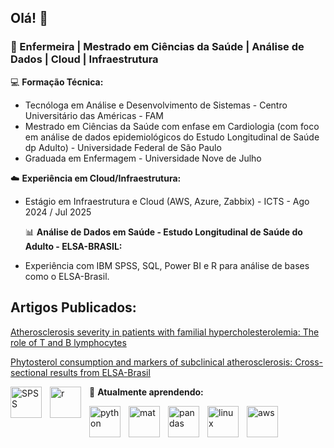 ## Olá! 👋

### 📍 Enfermeira | Mestrado em Ciências da Saúde | Análise de Dados | Cloud | Infraestrutura

💻 **Formação Técnica:**  
- Tecnóloga em Análise e Desenvolvimento de Sistemas - Centro Universitário das Américas - FAM  
- Mestrado em Ciências da Saúde com enfase em Cardiologia  (com foco em análise de dados epidemiológicos do Estudo Longitudinal de Saúde dp Adulto)  - Universidade Federal de São Paulo
- Graduada em Enfermagem - Universidade Nove de Julho

☁️ **Experiência em Cloud/Infraestrutura:**  
- Estágio em Infraestrutura e Cloud (AWS, Azure, Zabbix) - ICTS - Ago 2024 / Jul 2025

  📊 **Análise de Dados em Saúde - Estudo Longitudinal de Saúde do Adulto - ELSA-BRASIL:**  
- Experiência com IBM SPSS, SQL, Power BI e R para análise de bases como o ELSA-Brasil.


## Artigos Publicados:

[Atherosclerosis severity in patients with familial hypercholesterolemia: The role of T and B lymphocytes](https://www.sciencedirect.com/science/article/pii/S2667089522000074?via=ihub)

[Phytosterol consumption and markers of subclinical atherosclerosis: Cross-sectional results from ELSA-Brasil](https://www.nmcd-journal.com/article/S0939-4753%2821%2900124-1/abstract)
 
 <img
   align="left"
   alt="SPSS"
   title="SPSS"
   width="50px"
   style="padding-right: 10px;"
   src="https://cdn.jsdelivr.net/gh/devicons/devicon@latest/icons/spss/spss-original.svg" />
<img
   align="left"
   alt="r"
   title="r"
   width="50px"
   style="padding-right: 10px;"
   src="https://cdn.jsdelivr.net/gh/devicons/devicon@latest/icons/r/r-original.svg" />



🌱 **Atualmente aprendendo:**  
 
  <img
   align="left"
   alt="python"
   title="python"
   width="50px"
   style="padding-right: 10px;"
   src="https://cdn.jsdelivr.net/gh/devicons/devicon@latest/icons/python/python-original.svg" />

  <img
   align="left"
   alt="mat"
   title="mat"
   width="50px"
   style="padding-right: 10px;"
   src="https://cdn.jsdelivr.net/gh/devicons/devicon@latest/icons/pandas/pandas-original-wordmark.svg" />

  <img
   align="left"
   alt="pandas"
   title="pandas"
   width="50px"
   style="padding-right: 10px;"
   src="https://cdn.jsdelivr.net/gh/devicons/devicon@latest/icons/matplotlib/matplotlib-original.svg" />

   <img
   align="left"
   alt="linux"
   title="linux"
   width="50px"
   style="padding-right: 10px;"
   src="https://cdn.jsdelivr.net/gh/devicons/devicon@latest/icons/linux/linux-original.svg" />
   
   <img
   align="left"
   alt="aws"
   title="aws"
   width="50px"
   style="padding-right: 10px;"
   src="https://cdn.jsdelivr.net/gh/devicons/devicon@latest/icons/amazonwebservices/amazonwebservices-original-wordmark.svg" />
  

         
